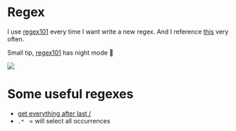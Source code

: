 # Regex
I use [regex101](https://regex101.com) every time I want write a new regex. And I reference [this](https://github.com/zeeshanu/learn-regex) very often. 

Small tip, [regex101](https://regex101.com) has night mode 🌃 

![](https://i.imgur.com/ZVm6HVX.png)

# Some useful regexes
- [get everything after last /](https://regex101.com/r/66NqQ9/8)
- `.* ` = will select all occurrences 